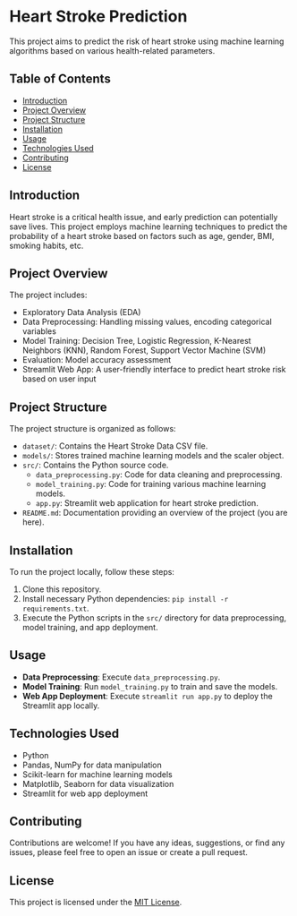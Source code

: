 # Heart Stroke Prediction

This project aims to predict the risk of heart stroke using machine learning algorithms based on various health-related parameters.

## Table of Contents
- [Introduction](#introduction)
- [Project Overview](#project-overview)
- [Project Structure](#project-structure)
- [Installation](#installation)
- [Usage](#usage)
- [Technologies Used](#technologies-used)
- [Contributing](#contributing)
- [License](#license)

## Introduction

Heart stroke is a critical health issue, and early prediction can potentially save lives. This project employs machine learning techniques to predict the probability of a heart stroke based on factors such as age, gender, BMI, smoking habits, etc.

## Project Overview

The project includes:
- Exploratory Data Analysis (EDA)
- Data Preprocessing: Handling missing values, encoding categorical variables
- Model Training: Decision Tree, Logistic Regression, K-Nearest Neighbors (KNN), Random Forest, Support Vector Machine (SVM)
- Evaluation: Model accuracy assessment
- Streamlit Web App: A user-friendly interface to predict heart stroke risk based on user input

## Project Structure

The project structure is organized as follows:
- `dataset/`: Contains the Heart Stroke Data CSV file.
- `models/`: Stores trained machine learning models and the scaler object.
- `src/`: Contains the Python source code.
  - `data_preprocessing.py`: Code for data cleaning and preprocessing.
  - `model_training.py`: Code for training various machine learning models.
  - `app.py`: Streamlit web application for heart stroke prediction.
- `README.md`: Documentation providing an overview of the project (you are here).

## Installation

To run the project locally, follow these steps:
1. Clone this repository.
2. Install necessary Python dependencies: `pip install -r requirements.txt`.
3. Execute the Python scripts in the `src/` directory for data preprocessing, model training, and app deployment.

## Usage

- **Data Preprocessing**: Execute `data_preprocessing.py`.
- **Model Training**: Run `model_training.py` to train and save the models.
- **Web App Deployment**: Execute `streamlit run app.py` to deploy the Streamlit app locally.

## Technologies Used

- Python
- Pandas, NumPy for data manipulation
- Scikit-learn for machine learning models
- Matplotlib, Seaborn for data visualization
- Streamlit for web app deployment

## Contributing

Contributions are welcome! If you have any ideas, suggestions, or find any issues, please feel free to open an issue or create a pull request.

## License

This project is licensed under the [MIT License](LICENSE).
